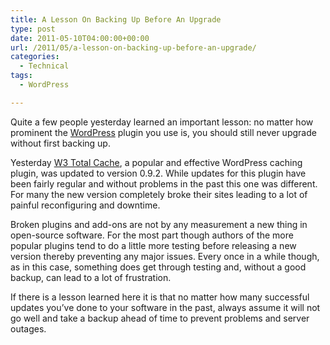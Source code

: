 ```yaml
---
title: A Lesson On Backing Up Before An Upgrade
type: post
date: 2011-05-10T04:00:00+00:00
url: /2011/05/a-lesson-on-backing-up-before-an-upgrade/
categories:
  - Technical
tags:
  - WordPress

---
```

Quite a few people yesterday learned an important lesson: no matter how prominent the [WordPress][1] plugin you use is, you should still never upgrade without first backing up.

Yesterday [W3 Total Cache][2], a popular and effective WordPress caching plugin, was updated to version 0.9.2. While updates for this plugin have been fairly regular and without problems in the past this one was different. For many the new version completely broke their sites leading to a lot of painful reconfiguring and downtime.

Broken plugins and add-ons are not by any measurement a new thing in open-source software. For the most part though authors of the more popular plugins tend to do a little more testing before releasing a new version thereby preventing any major issues. Every once in a while though, as in this case, something does get through testing and, without a good backup, can lead to a lot of frustration.

If there is a lesson learned here it is that no matter how many successful updates you’ve done to your software in the past, always assume it will not go well and take a backup ahead of time to prevent problems and server outages.

 [1]: http://wordpress.org
 [2]: http://wordpress.org/extend/plugins/w3-total-cache/